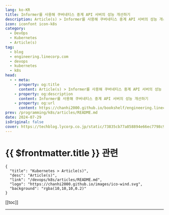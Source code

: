 ```yaml
---
lang: ko-KR
title: Informer를 사용해 쿠버네티스 중계 API 서버의 성능 개선하기
description: Article(s) > Informer를 사용해 쿠버네티스 중계 API 서버의 성능 개선하기
icon: iconfont icon-k8s
category: 
  - DevOps
  - Kubernetes
  - Article(s)
tag: 
  - blog
  - engineering.linecorp.com
  - devops
  - kubernetes
  - k8s
head:
  - - meta:
    - property: og:title
      content: Article(s) > Informer를 사용해 쿠버네티스 중계 API 서버의 성능 개선하기
    - property: og:description
      content: Informer를 사용해 쿠버네티스 중계 API 서버의 성능 개선하기
    - property: og:url
      content: https://chanhi2000.github.io/bookshelf/engineering.linecorp.com/migrate-mysql-with-read-only-mode.html
prev: /programming/k8s/articles/README.md
date: 2024-07-29
isOriginal: false
cover: https://techblog.lycorp.co.jp/static/73835cb77a858894e66ec7798c99300a/7d66e/1721889526688.png
---
```


# {{ $frontmatter.title }} 관련

```component VPCard
{
  "title": "Kubernetes > Article(s)",
  "desc": "Article(s)",
  "link": "/devops/k8s/articles/README.md",
  "logo": "https://chanhi2000.github.io/images/ico-wind.svg",
  "background": "rgba(10,10,10,0.2)"
}
```

[[toc]]

---

<SiteInfo
  name="Informer를 사용해 쿠버네티스 중계 API 서버의 성능 개선하기"
  desc="안녕하세요. Data Platform Dev에서 쿠버네티스 클러스터를 운영하며 컴포넌트를 개발하는 이현규입니다. 제가 운영하는 쿠버네티스 클러스터는 약 800대 규모로 주로 사내 ..."
  url="https://techblog.lycorp.co.jp/ko/migrate-mysql-with-read-only-mode"
  logo="https://engineering.linecorp.com/favicon-32x32.png?v=6d6085f233d02c34273fa8a8849b502a"
  preview="https://techblog.lycorp.co.jp/static/73835cb77a858894e66ec7798c99300a/7d66e/1721889526688.png"/>

<!-- TODO: 작성 -->
